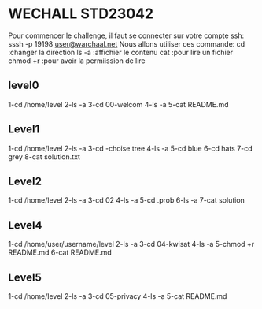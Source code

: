 # WECHALL STD23042
 Pour commencer le challenge, il faut se connecter sur votre compte ssh: sssh -p 19198 user@warchaal.net
Nous allons utiliser ces commande:
cd       :changer la direction
ls -a    :affichier le contenu
cat      :pour lire un fichier 
chmod +r :pour avoir la permiission de lire

## level0
1-cd /home/level
2-ls -a
3-cd 00-welcom
4-ls -a
5-cat README.md

## Level1
1-cd /home/level
2-ls -a
3-cd -choise tree
4-ls -a
5-cd blue
6-cd hats
7-cd grey
8-cat solution.txt

## Level2
1-cd /home/level
2-ls -a
3-cd 02
4-ls -a
5-cd .prob
6-ls -a
7-cat solution

## Level4
1-cd /home/user/username/level
2-ls -a
3-cd 04-kwisat
4-ls -a
5-chmod +r README.md
6-cat README.md

## Level5
1-cd /home/level
2-ls -a
3-cd 05-privacy
4-ls -a
5-cat README.md
